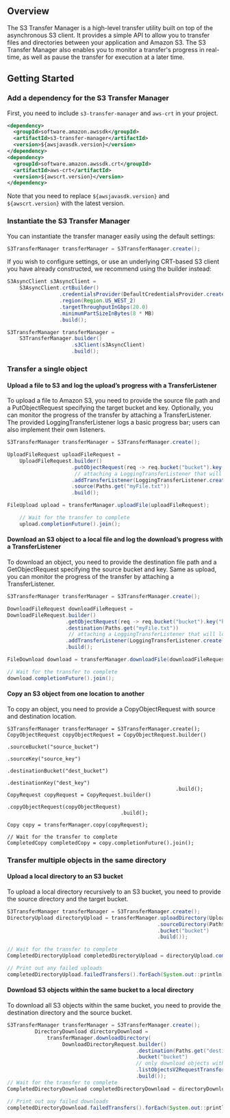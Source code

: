 ## Overview

The S3 Transfer Manager is a high-level transfer utility built on top of the asynchronous S3 client. 
It provides a simple API to allow you to transfer files and directories between your application 
and Amazon S3. The S3 Transfer Manager also enables you to monitor a transfer's progress in real-time, 
as well as pause the transfer for execution at a later time.

## Getting Started

### Add a dependency for the S3 Transfer Manager 

First, you need to include `s3-transfer-manager` and `aws-crt` in your project.

```xml
<dependency>
  <groupId>software.amazon.awssdk</groupId>
  <artifactId>s3-transfer-manager</artifactId>
  <version>${awsjavasdk.version}</version>
</dependency>
<dependency>
  <groupId>software.amazon.awssdk.crt</groupId>
  <artifactId>aws-crt</artifactId>
  <version>${awscrt.version}</version>
</dependency>
```

Note that you need to replace `${awsjavasdk.version}` and `${awscrt.version}` with the latest
version.

### Instantiate the S3 Transfer Manager

You can instantiate the transfer manager easily using the default settings:

```java
S3TransferManager transferManager = S3TransferManager.create();
```

If you wish to configure settings, or use an underlying CRT-based S3 client you have already constructed, 
we recommend using the builder instead:


```java
S3AsyncClient s3AsyncClient =
    S3AsyncClient.crtBuilder()
                 .credentialsProvider(DefaultCredentialsProvider.create())
                 .region(Region.US_WEST_2)
                 .targetThroughputInGbps(20.0)
                 .minimumPartSizeInBytes(8 * MB)
                 .build();

S3TransferManager transferManager =
    S3TransferManager.builder()
                     .s3Client(s3AsyncClient)
                     .build();
```

### Transfer a single object

#### Upload a file to S3 and log the upload’s progress with a TransferListener
To upload a file to Amazon S3, you need to provide the source file path and a PutObjectRequest specifying the target bucket and key.
Optionally, you can monitor the progress of the transfer by attaching a TransferListener. The provided LoggingTransferListener
logs a basic progress bar; users can also implement their own listeners.

```java
S3TransferManager transferManager = S3TransferManager.create();

UploadFileRequest uploadFileRequest =
    UploadFileRequest.builder()
                     .putObjectRequest(req -> req.bucket("bucket").key("key"))
                      // attaching a LoggingTransferListener that will log the progress
                     .addTransferListener(LoggingTransferListener.create())
                     .source(Paths.get("myFile.txt"))
                     .build();

FileUpload upload = transferManager.uploadFile(uploadFileRequest);

    // Wait for the transfer to complete
    upload.completionFuture().join();
```

#### Download an S3 object to a local file and log the download’s progress with a TransferListener

To download an object, you need to provide the destination file path and a GetObjectRequest specifying the source bucket and key.
Same as upload, you can monitor the progress of the transfer by attaching a TransferListener.

```java
S3TransferManager transferManager = S3TransferManager.create();

DownloadFileRequest downloadFileRequest =
DownloadFileRequest.builder()
                   .getObjectRequest(req -> req.bucket("bucket").key("key"))
                   .destination(Paths.get("myFile.txt"))
                    // attaching a LoggingTransferListener that will log the progress
                   .addTransferListener(LoggingTransferListener.create())
                   .build();

FileDownload download = transferManager.downloadFile(downloadFileRequest);

// Wait for the transfer to complete
download.completionFuture().join();
```

#### Copy an S3 object from one location to another
To copy an object, you need to provide a CopyObjectRequest with source and destination location.

```
S3TransferManager transferManager = S3TransferManager.create();
CopyObjectRequest copyObjectRequest = CopyObjectRequest.builder()
                                                       .sourceBucket("source_bucket")
                                                       .sourceKey("source_key")
                                                       .destinationBucket("dest_bucket")
                                                       .destinationKey("dest_key")
                                                       .build();
CopyRequest copyRequest = CopyRequest.builder()
                                     .copyObjectRequest(copyObjectRequest)
                                     .build();

Copy copy = transferManager.copy(copyRequest);

// Wait for the transfer to complete
CompletedCopy completedCopy = copy.completionFuture().join();
```

### Transfer multiple objects in the same directory

#### Upload a local directory to an S3 bucket

To upload a local directory recursively to an S3 bucket, you need to provide the source directory and the target bucket.

```java
S3TransferManager transferManager = S3TransferManager.create();
DirectoryUpload directoryUpload = transferManager.uploadDirectory(UploadDirectoryRequest.builder()
                                                 .sourceDirectory(Paths.get("source/directory"))
                                                 .bucket("bucket")
                                                 .build());

// Wait for the transfer to complete
CompletedDirectoryUpload completedDirectoryUpload = directoryUpload.completionFuture().join();

// Print out any failed uploads
completedDirectoryUpload.failedTransfers().forEach(System.out::println);
```

#### Download S3 objects within the same bucket to a local directory

To download all S3 objects within the same bucket, you need to provide the destination directory and the source bucket.

```java
S3TransferManager transferManager = S3TransferManager.create();
         DirectoryDownload directoryDownload =
             transferManager.downloadDirectory(
                  DownloadDirectoryRequest.builder()
                                          .destination(Paths.get("destination/directory"))
                                          .bucket("bucket")
                                          // only download objects with prefix "photos"
                                          .listObjectsV2RequestTransformer(l -> l.prefix("photos"))
                                          .build());
// Wait for the transfer to complete
CompletedDirectoryDownload completedDirectoryDownload = directoryDownload.completionFuture().join();

// Print out any failed downloads
completedDirectoryDownload.failedTransfers().forEach(System.out::println);
```
